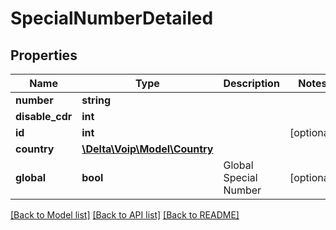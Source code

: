# SpecialNumberDetailed

## Properties
Name | Type | Description | Notes
------------ | ------------- | ------------- | -------------
**number** | **string** |  | 
**disable_cdr** | **int** |  | 
**id** | **int** |  | [optional] 
**country** | [**\Delta\Voip\Model\Country**](Country.md) |  | 
**global** | **bool** | Global Special Number | [optional] 

[[Back to Model list]](../README.md#documentation-for-models) [[Back to API list]](../README.md#documentation-for-api-endpoints) [[Back to README]](../README.md)


